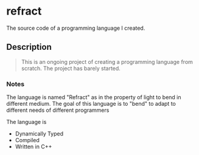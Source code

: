 # refract
The source code of a programming language I created.

## Description

> This is an ongoing project of creating a programming language from scratch. The
> project has barely started. 

### Notes

The language is named "Refract" as in the property of light to bend in different medium.
The goal of this language is to "bend" to adapt to different needs of different programmers

The language is 

- Dynamically Typed
- Compiled
- Written in C++